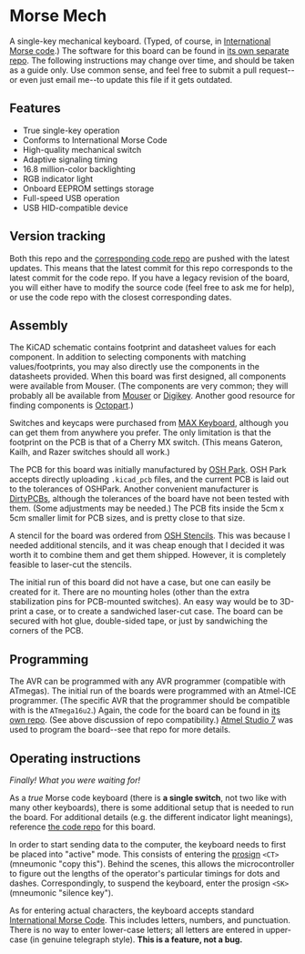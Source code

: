 # Morse Mech

A single-key mechanical keyboard. (Typed, of course, in [International Morse
code](1).) The software for this board can be found in [its own separate repo](2).
The following instructions may change over time, and should be taken as a guide
only. Use common sense, and feel free to submit a pull request--or even just
email me--to update this file if it gets outdated.

[1]: https://en.wikipedia.org/wiki/Morse_code
[2]: https://github.com/Ernest314/Morse-Mech-PCB


## Features

- True single-key operation
- Conforms to International Morse Code
- High-quality mechanical switch
- Adaptive signaling timing
- 16.8 million-color backlighting
- RGB indicator light
- Onboard EEPROM settings storage
- Full-speed USB operation
- USB HID-compatible device


## Version tracking

Both this repo and the [corresponding code repo](2) are pushed with the latest
updates. This means that the latest commit for this repo corresponds to the
latest commit for the code repo. If you have a legacy revision of the board,
you will either have to modify the source code (feel free to ask me for help),
or use the code repo with the closest corresponding dates.


## Assembly

The KiCAD schematic contains footprint and datasheet values for each component.
In addition to selecting components with matching values/footprints, you may
also directly use the components in the datasheets provided. When this board was
first designed, all components were available from Mouser. (The components are
very common; they will probably all be available from [Mouser](3) or [Digikey](4).
Another good resource for finding components is [Octopart](5).)

Switches and keycaps were purchased from [MAX Keyboard](6), although you can get
them from anywhere you prefer. The only limitation is that the footprint on the
PCB is that of a Cherry MX switch. (This means Gateron, Kailh, and Razer
switches should all work.)

The PCB for this board was initially manufactured by [OSH Park](7). OSH Park
accepts directly uploading `.kicad_pcb` files, and the current PCB is laid out
to the tolerances of OSHPark. Another convenient manufacturer is [DirtyPCBs](8),
although the tolerances of the board have not been tested with them. (Some
adjustments may be needed.) The PCB fits inside the 5cm x 5cm smaller limit for
PCB sizes, and is pretty close to that size.

A stencil for the board was ordered from [OSH Stencils](9). This was because I
needed additional stencils, and it was cheap enough that I decided it was worth
it to combine them and get them shipped. However, it is completely feasible to
laser-cut the stencils.

The initial run of this board did not have a case, but one can easily be created
for it. There are no mounting holes (other than the extra stabilization pins for
PCB-mounted switches). An easy way would be to 3D-print a case, or to create a
sandwiched laser-cut case. The board can be secured with hot glue, double-sided
tape, or just by sandwiching the corners of the PCB.

[3]: http://www.mouser.com/
[4]: http://www.digikey.com/
[5]: https://octopart.com/
[6]: http://www.maxkeyboard.com/
[7]: https://oshpark.com/
[8]: http://dirtypcbs.com/store/pcbs
[9]: https://www.oshstencils.com/#


## Programming

The AVR can be programmed with any AVR programmer (compatible with ATmegas). The
initial run of the boards were programmed with an Atmel-ICE programmer. (The
specific AVR that the programmer should be compatible with is the `ATmega16u2`.)
Again, the code for the board can be found in [its own repo](2). (See above
discussion of repo compatibility.) [Atmel Studio 7](10) was used to program the
board--see that repo for more details.

[10]: http://www.atmel.com/microsite/atmel-studio/


## Operating instructions

*Finally! What you were waiting for!*

As a *true* Morse code keyboard (there is **a single switch**, not two like
with many other keyboards), there is some additional setup that is needed to run
the board. For additional details (e.g. the different indicator light meanings),
reference [the code repo](2) for this board.

In order to start sending data to the computer, the keyboard needs to first be
placed into "active" mode. This consists of entering the [prosign](11) `<CT>`
(mneumonic "copy this"). Behind the scenes, this allows the microcontroller to
figure out the lengths of the operator's particular timings for dots and dashes.
Correspondingly, to suspend the keyboard, enter the prosign `<SK>` (mneumonic
"silence key").

As for entering actual characters, the keyboard accepts standard [International
Morse Code](1). This includes letters, numbers, and punctuation. There is no way
to enter lower-case letters; all letters are entered in upper-case (in genuine
telegraph style). **This is a feature, not a bug.**

[11]: https://en.wikipedia.org/wiki/Prosigns_for_Morse_code
